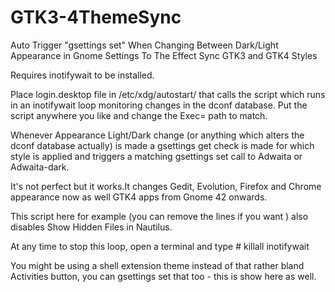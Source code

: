# GTK3-4ThemeSync

Auto Trigger "gsettings set" When Changing Between Dark/Light Appearance in Gnome Settings To The Effect Sync GTK3 and GTK4 Styles

Requires inotifywait to be installed.

Place login.desktop file in /etc/xdg/autostart/ that calls the script which runs in an inotifywait loop monitoring changes in the dconf database.
Put the script anywhere you like and change the Exec= path to match.

Whenever Appearance Light/Dark change (or anything which alters the dconf database actually) is made a gsettings get check is made for which style is applied and triggers a matching gsettings set call to Adwaita or Adwaita-dark.

It's not perfect but it works.It changes Gedit, Evolution, Firefox and Chrome appearance now as well GTK4 apps from Gnome 42 onwards.

This script here for example (you can remove the lines if you want ) also disables Show Hidden Files in Nautilus.

At any time to stop this loop, open a terminal and type # killall inotifywait

You might be using a shell extension theme instead of that rather bland Activities button, you can gsettings set that too - this is show here as well.
